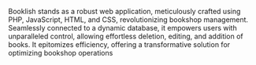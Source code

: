 Booklish stands as a robust web application, meticulously crafted using PHP, JavaScript, HTML, and CSS, revolutionizing bookshop management. Seamlessly connected to a dynamic database, it empowers users with unparalleled control, allowing effortless deletion, editing, and addition of books. It epitomizes efficiency, offering a transformative solution for optimizing bookshop operations
